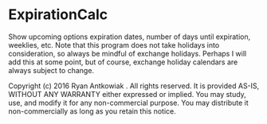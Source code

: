 # ExpirationCalc
Show upcoming options expiration dates, number of days until expiration, weeklies, etc.
Note that this program does not take holidays into consideration, so always be mindful
of exchange holidays.  Perhaps I will add this at some point, but of course, exchange
holiday calendars are always subject to change.

Copyright (c) 2016 Ryan Antkowiak .
All rights reserved.
It is provided AS-IS, WITHOUT ANY WARRANTY either expressed or implied.
You may study, use, and modify it for any non-commercial purpose.
You may distribute it non-commercially as long as you retain this notice.
